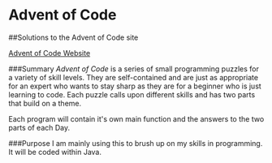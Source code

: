 # Advent of Code
##Solutions to the Advent of Code site

[Advent of Code Website][advent]

###Summary
_Advent of Code_ is a series of small programming puzzles for a variety of skill levels. They are self-contained and are just as appropriate for an expert who wants to stay sharp as they are for a beginner who is just learning to code. Each puzzle calls upon different skills and has two parts that build on a theme.

Each program will contain it's own main function and the answers to the two parts of each Day.

###Purpose
I am mainly using this to brush up on my skills in programming. It will be coded within Java.

[advent]:http://adventofcode.com/

